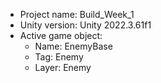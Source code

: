 <!-- UNITY CODE ASSIST INSTRUCTIONS START -->
- Project name: Build_Week_1
- Unity version: Unity 2022.3.61f1
- Active game object:
  - Name: EnemyBase
  - Tag: Enemy
  - Layer: Enemy
<!-- UNITY CODE ASSIST INSTRUCTIONS END -->